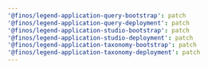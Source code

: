```yaml
---
'@finos/legend-application-query-bootstrap': patch
'@finos/legend-application-query-deployment': patch
'@finos/legend-application-studio-bootstrap': patch
'@finos/legend-application-studio-deployment': patch
'@finos/legend-application-taxonomy-bootstrap': patch
'@finos/legend-application-taxonomy-deployment': patch
---
```

